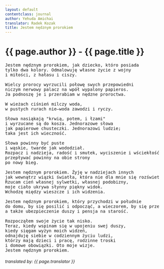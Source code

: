 ```yaml
---
layout: default
contentclass: journal
author: Yehuda Amichai
translator: Radek Kozak
title: Jestem nędznym prorokiem
---
```


<h1 class="poem-title">{{ page.author }} - {{ page.title }}</h1>

<pre class="poem">
Jestem nędznym prorokiem, jak dziecko, któro posiada
tylko dwa kolory. Odmalowuję własne życie z wojny
i miłości, z hałasu i ciszy.

Wielcy prorocy wyrzucili połowę swych przepowiedni
niczym nerwowy palacz na wpół wypalony papieros.
Ja podnoszę je i przerabiam w nędzne proroctwa.

W wieżach ciśnień milczy woda,
w pustych rurach nie—woda zawodzi i ryczy.

Słowa nasiąkają "krwią, potem, i łzami"
i wyrzucane są do kosza. Jednorazowe słowa
jak papierowe chusteczki. Jednorazowi ludzie;
taka jest ich wieczność.

Słowa powinny być puste
i wąskie, twarde jak wododział.
Rozpacz i nadzieja, radość i smutek, wyciszenie i wściekłość
przepływać powinny na obie strony
po nowy bieg.

Jestem nędznym prorokiem. Żyję w nadziejach innych
jak wewnątrz wiązki światła, która nie dla mnie się rozświetla.
Rzucam cień własnej sylwetki, własnej podobizny,
moje ciało ukrywa słynny piękny widok.
Wchodzę między wieszcze i ich widzenia.

Jestem nędznym prorokiem, który przychodzi w południe
do domu, by się posilić i odpocząć, a wieczorem, by się przespać. Przysługują mi coroczne wakacje i urlop naukowy,
a także ubezpieczenie duszy i pensja na starość.

Rozpocząłem swoje życie tak nisko.
Teraz, kiedy wspinam się w upojeniu swej duszy,
kiedy sięgam wyżyn moich widzeń,
odnajduję siebie w codziennym życiu ludzi,
którzy mają dzieci i pracę, rodzinne troski
i domowe obowiązki. Oto moje wizje.
Jestem nędznym prorokiem.
</pre>
<h6 class="poem">translated by: {{ page.translator }}</h6>
